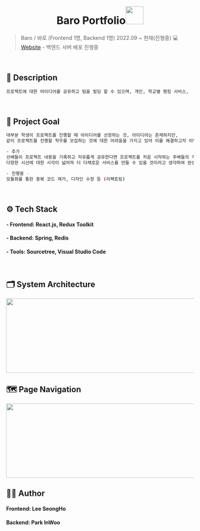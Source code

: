 <h1 align="center">Baro Portfolio<img src="https://raw.githubusercontent.com/MartinHeinz/MartinHeinz/master/wave.gif" width="48px"></h1>
<p>
</p>

> Baro / 바로 (Frontend 1명, Backend 1명) 2022.09 ~ 현재(진행중) 💻 [Website](http://baroidea.net/) - 백엔드 서버 배포 진행중

<br>

## 📝 Description
```sh
프로젝트에 대한 아이디어를 공유하고 팀을 빌딩 할 수 있으며, 개인, 학교별 랭킹 서비스,  프로젝트 결과물 관리 기능을 제공해주는 서비스
```

<br>

## 📌 Project Goal
```sh
대부분 학생이 프로젝트를 진행할 때 아이디어를 선정하는 것, 아이디어는 존재하지만, 
같이 프로젝트를 진행할 학우를 모집하는 것에 대한 어려움을 가지고 있어 이를 해결하고자 이번 프로젝트를 진행 

- 추가 -
선배들이 프로젝트 내용을 기록하고 자유롭게 공유한다면 프로젝트를 처음 시작하는 후배들의 걱정도 줄고 
다양한 시선에 대한 시각이 넓어져 더 다채로운 서비스를 만들 수 있을 것이라고 생각하여 완성작 기능 추가

- 진행중 -
모듈화를 통한 중복 코드 제거, 디자인 수정 등 (리팩토링)
```

<br>

## ⚙ Tech Stack
#### - Frontend: React.js, Redux Toolkit
#### - Backend: Spring, Redis
#### - Tools: Sourcetree, Visual Studio Code

<br>

## 🗂 System Architecture
<img src="https://user-images.githubusercontent.com/83394485/201514697-fd860e9d-895b-4ee2-80ce-632fdecc94bc.png"  width="600" height="200"/>

<br>

## 🗺 Page Navigation
<img src="https://user-images.githubusercontent.com/83394485/201514718-d633d414-2f2f-42b7-b779-1799e28c84f2.png"  width="600" height="200"/>

<br>

## 🤜🤛 Author
#### Frontend: Lee SeongHo
#### Backend: Park InWoo
